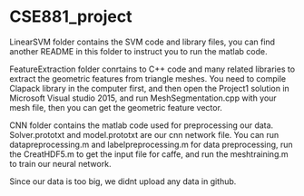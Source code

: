 # CSE881_project
LinearSVM folder contains the SVM code and library files, you can find another README in this folder to instruct you to run the matlab code.

FeatureExtraction folder conrtains to C++ code and many related libraries to extract the geometric features from triangle meshes. You need to compile Clapack library in the computer first, and then open the Project1 solution in Microsoft Visual studio 2015, and run MeshSegmentation.cpp with your mesh file, then you can get the geometric feature vector. 

CNN folder contains the matlab code used for preprocessing our data. Solver.prototxt and model.prototxt are our cnn network file.
You can run datapreprocessing.m and labelpreprocessing.m for data preprocessing, run the CreatHDF5.m to get the input file for caffe, and run the meshtraining.m to train our neural network. 

Since our data is too big, we didnt upload any data in github.
